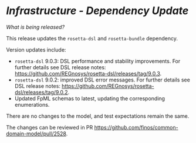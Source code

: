 # *Infrastructure - Dependency Update*

_What is being released?_

This release updates the `rosetta-dsl` and `rosetta-bundle` dependency.

Version updates include:
- `rosetta-dsl` 9.0.3: DSL performance and stability improvements. For further details see DSL release notes: https://github.com/REGnosys/rosetta-dsl/releases/tag/9.0.3.
- `rosetta-dsl` 9.0.2: improved DSL error messages. For further details see DSL release notes: https://github.com/REGnosys/rosetta-dsl/releases/tag/9.0.2.
- Updated FpML schemas to latest, updating the corresponding enumerations.

There are no changes to the model, and test expectations remain the same.

The changes can be reviewed in PR https://github.com/finos/common-domain-model/pull/2528.
